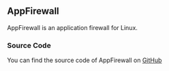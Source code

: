 ## AppFirewall

AppFirewall is an application firewall for Linux.

### Source Code

You can find the source code of AppFirewall on [GitHub](https://github.com/appfirewall/appfirewall)

